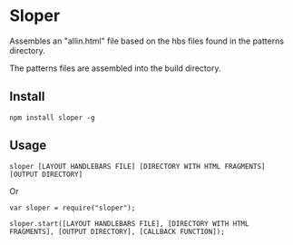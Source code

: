 Sloper
====================

Assembles an "allin.html" file based on the hbs files found in the patterns directory.

The patterns files are assembled into the build directory.

## Install

	npm install sloper -g

## Usage

	sloper [LAYOUT HANDLEBARS FILE] [DIRECTORY WITH HTML FRAGMENTS] [OUTPUT DIRECTORY]

Or

	var sloper = require("sloper");

	sloper.start([LAYOUT HANDLEBARS FILE], [DIRECTORY WITH HTML FRAGMENTS], [OUTPUT DIRECTORY], [CALLBACK FUNCTION]);